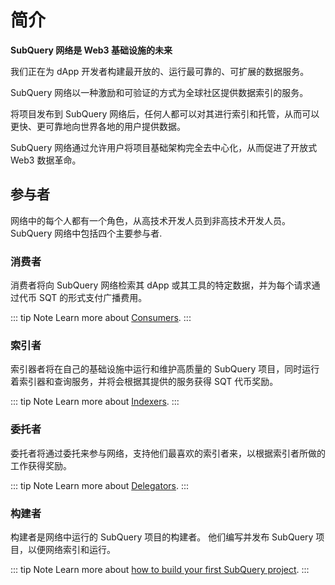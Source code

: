 # 简介

**SubQuery 网络是 Web3 基础设施的未来**

我们正在为 dApp 开发者构建最开放的、运行最可靠的、可扩展的数据服务。

SubQuery 网络以一种激励和可验证的方式为全球社区提供数据索引的服务。

将项目发布到 SubQuery 网络后，任何人都可以对其进行索引和托管，从而可以更快、更可靠地向世界各地的用户提供数据。

SubQuery 网络通过允许用户将项目基础架构完全去中心化，从而促进了开放式 Web3 数据革命。

## 参与者

网络中的每个人都有一个角色，从高技术开发人员到非高技术开发人员。 SubQuery 网络中包括四个主要参与者.

### 消费者

消费者将向 SubQuery 网络检索其 dApp 或其工具的特定数据，并为每个请求通过代币 SQT 的形式支付广播费用。

::: tip Note Learn more about [Consumers](./consumers.md). :::

### 索引者

索引器者将在自己的基础设施中运行和维护高质量的 SubQuery 项目，同时运行着索引器和查询服务，并将会根据其提供的服务获得 SQT 代币奖励。

::: tip Note Learn more about [Indexers](./indexers.md). :::

### 委托者

委托者将通过委托来参与网络，支持他们最喜欢的索引者来，以根据索引者所做的工作获得奖励。

::: tip Note Learn more about [Delegators](./delegators.md). :::

### 构建者

构建者是网络中运行的 SubQuery 项目的构建者。 他们编写并发布 SubQuery 项目，以便网络索引和运行。

::: tip Note Learn more about [how to build your first SubQuery project](../build/introduction.md). :::
